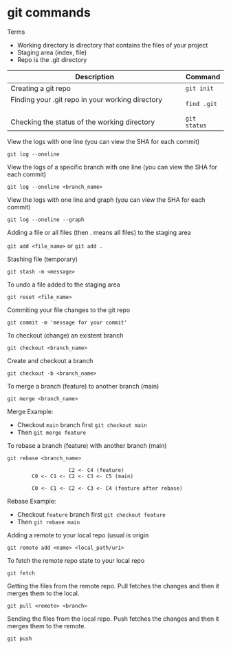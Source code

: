 # git commands

Terms
- Working directory is directory that contains the files of your project
- Staging area (index, file)
- Repo is the .git directory

| Description                                                                                                  | Command                                        |
| ------------------------------------------------------------------------------------------------------------ | ---------------------------------------------- |
| Creating a git repo                                                                                          | ```git init```                                 |
| Finding your .git repo in your working directory                                                             | ```find .git```                                |
| Checking the status of the working directory                                                                 | ```git status```                               |

View the logs with one line (you can view the SHA for each commit)

```git log --oneline```

View the logs of a specific branch with one line (you can view the SHA for each commit)

```git log --oneline <branch_name>```

View the logs with one line and graph (you can view the SHA for each commit)

```git log --oneline --graph```

Adding a file or all files (then . means all files) to the staging area

```git add <file_name>``` or ```git add .```

Stashing file (temporary)

```git stash -m <message>```

To undo a file added to the staging area

```git reset <file_name>```

Commiting your file changes to the git repo

```git commit -m 'message for your commit'```

To checkout (change) an existent branch

```git checkout <branch_name>```

Create and checkout a branch

```git checkout -b <branch_name>```

To merge a branch (feature) to another branch (main)

```git merge <branch_name>```

Merge Example:
  + Checkout `main` branch first ```git checkout main```
  + Then ```git merge feature```

To rebase a branch (feature) with another branch (main)

```git rebase <branch_name>```

                        C2 <- C4 (feature)
            C0 <- C1 <- C2 <- C3 <- C5 (main)

            C0 <- C1 <- C2 <- C3 <- C4 (feature after rebase)

Rebase Example:
  + Checkout `feature` branch first ```git checkout feature```
  + Then ```git rebase main```

Adding a remote to your local repo (usual <name> is origin

```git remote add <name> <local_path/uri>```

To fetch the remote repo state to your local repo

```git fetch```

Getting the files from the remote repo. Pull fetches the changes and then it merges them to the local.

```git pull <remote> <branch>```

Sending the files from the local repo. Push fetches the changes and then it merges them to the remote.

```git push```





